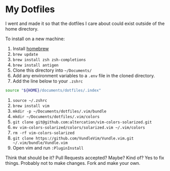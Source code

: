 # My Dotfiles

I went and made it so that the dotfiles I care about could exist outside of the home directory.

To install on a new machine:

1. Install [homebrew](https://brew.sh/)
1. `brew update`
1. `brew install zsh zsh-completions`
1. `brew install antigen`
1. Clone this directory into `~/Documents/`
1. Add any environment variables to a `.env` file in the cloned directory.
1. Add the line below to your `.zshrc`

```sh
source "${HOME}/documents/dotfiles/.index"
```

1. `source ~/.zshrc`
1. `brew install vim`
1. `mkdir -p ~/Documents/dotfiles/.vim/bundle`
1. `mkdir ~/Documents/dotfiles/.vim/colors`
1. `git clone git@github.com:altercation/vim-colors-solarized.git`
1. `mv vim-colors-solarized/colors/solarized.vim ~/.vim/colors`
1. `rm -rf vim-colors-solarized`
1. `git clone https://github.com/VundleVim/Vundle.vim.git ~/.vim/bundle/Vundle.vim`
1. Open vim and run `:PluginInstall`

Think that should be it? Pull Requests accepted? Maybe? Kind of? Yes to fix things. Probably not to make changes. Fork and make your own.
